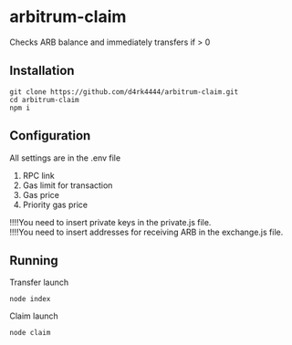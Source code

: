 # arbitrum-claim
Checks ARB balance and immediately transfers if > 0

## Installation
```
git clone https://github.com/d4rk4444/arbitrum-claim.git
cd arbitrum-claim
npm i
```
      
## Configuration
All settings are in the .env file
      
1. RPC link   
2. Gas limit for transaction     
3. Gas price     
4. Priority gas price
       
!!!!You need to insert private keys in the private.js file.     
!!!!You need to insert addresses for receiving ARB in the exchange.js file.       
      
## Running
Transfer launch       
```
node index
```
Claim launch       
```
node claim
```
